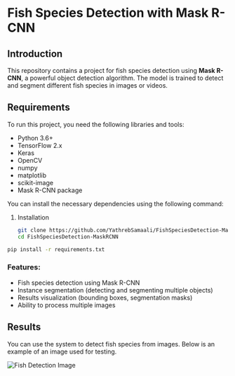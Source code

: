 # Fish Species Detection with Mask R-CNN

## Introduction

This repository contains a project for fish species detection using **Mask R-CNN**, a powerful object detection algorithm. The model is trained to detect and segment different fish species in images or videos.

## Requirements

To run this project, you need the following libraries and tools:

- Python 3.6+
- TensorFlow 2.x
- Keras
- OpenCV
- numpy
- matplotlib
- scikit-image
- Mask R-CNN package

You can install the necessary dependencies using the following command:
1. Installation
   ```bash
   git clone https://github.com/YathrebSamaali/FishSpeciesDetection-MaskRCNN.git
   cd FishSpeciesDetection-MaskRCNN

```bash
pip install -r requirements.txt
```

### Features:
- Fish species detection using Mask R-CNN
- Instance segmentation (detecting and segmenting multiple objects)
- Results visualization (bounding boxes, segmentation masks)
- Ability to process multiple images

## Results

You can use the system to detect fish species from images. Below is an example of an image used for testing.

![Fish Detection Image](images/maskrcnndetection.png)
